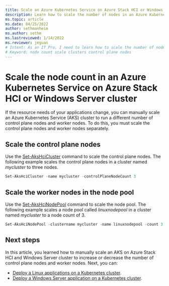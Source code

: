 ```yaml
---
title: Scale an Azure Kubernetes Service on Azure Stack HCI or Windows Server cluster
description: Learn how to scale the number of nodes in an Azure Kubernetes Service on Azure Stack HCI or Windows Server cluster.
ms.topic: article
ms.date: 04/25/2022
author: sethmanheim
ms.author: sethm 
ms.lastreviewed: 1/14/2022
ms.reviewer: jeguan
# Intent: As an IT Pro, I need to learn how to scale the number of nodes in an AKS cluster in order to run control plane nodes and worker nodes.
# Keyword: node count scale clusters control plane nodes
---
```


# Scale the node count in an Azure Kubernetes Service on Azure Stack HCI or Windows Server cluster

If the resource needs of your applications change, you can manually scale an Azure Kubernetes Service (AKS) cluster to run a different number of control plane nodes and worker nodes. To do this, you must scale the control plane nodes and worker nodes separately.

## Scale the control plane nodes

Use the [Set-AksHciCluster](./reference/ps/set-akshcicluster.md) command to scale the control plane nodes. The following example scales the control plane nodes in a cluster named *mycluster* to three nodes. 

```powershell
Set-AksHciCluster -name mycluster -controlPlaneNodeCount 3
```

## Scale the worker nodes in the node pool

Use the [Set-AksHciNodePool](./reference/ps/set-akshcinodepool.md) command to scale the node pool. The following example scales a node pool called *linuxnodepool* in a cluster named *mycluster* to a node count of 3. 

```powershell
Set-AksHciNodePool -clustername mycluster -name linuxnodepool -count 3
``` 

## Next steps

In this article, you learned how to manually scale an AKS on Azure Stack HCI and Windows Server cluster to increase or decrease the number of control plane nodes and worker nodes. Next, you can:
- [Deploy a Linux applications on a Kubernetes cluster](./deploy-linux-application.md).
- [Deploy a Windows Server application on a Kubernetes cluster](./deploy-windows-application.md).

